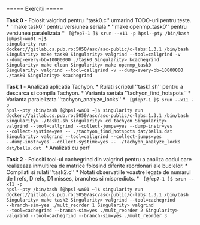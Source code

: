 ===== Exercitii =====

**Task 0**  - Folosit valgrind pentru ''task0.c'' urmarind TODO-uri pentru teste.
    * ''make task0'' pentru versiunea seriala
    * ''make openmp_task0'' pentru versiunea paralelizata
    * <code sh>
[@fep7-1 ]$ srun --x11 -p hpsl--pty /bin/bash
[@hpsl-wn01 ~]$ singularity run docker://gitlab.cs.pub.ro:5050/asc/asc-public/c-labs:1.3.1 /bin/bash
Singularity> make task0
Singularity> valgrind --tool=callgrind -v --dump-every-bb=10000000 ./task0
Singularity> kcachegrind 
Singularity> make clean
Singularity> make openmp_task0
Singularity> valgrind --tool=callgrind -v --dump-every-bb=10000000 ./task0
Singularity> kcachegrind 
</code>

**Task 1**  - Analizati aplicatia Tachyon.
    * Rulati scriptul ''task1.sh'' pentru a descarca si compila Tachyon.
    * Varianta seriala ''tachyon_find_hotspots''
    * Varianta paralelizata ''tachyon_analyze_locks''
    * <code sh>
[@fep7-1 ]$ srun --x11 -p hpsl--pty /bin/bash
[@hpsl-wn01 ~]$ singularity run docker://gitlab.cs.pub.ro:5050/asc/asc-public/c-labs:1.3.1 /bin/bash
Singularity> ./task1.sh
Singularity> cd tachyon
Singularity> valgrind --tool=callgrind --collect-jumps=yes --dump-instr=yes --collect-systime=yes -- ./tachyon_find_hotspots dat/balls.dat
Singularity> valgrind --tool=callgrind --collect-jumps=yes --dump-instr=yes --collect-systime=yes -- ./tachyon_analyze_locks dat/balls.dat
</code>
    * Analizati cu perf


**Task 2**  - Folositi tool-ul cachegrind din valgrind pentru a analiza codul care realizeaza inmultirea de matrice folosind diferite reordonari ale buclelor.
    * Compilati si rulati ''task2.c''
    * Notati observatiile voastre legate de numarul de I refs, D refs, D1 misses, branches si mispredicts.
    * <code sh>
[@fep7-1 ]$ srun --x11 -p hpsl--pty /bin/bash
[@hpsl-wn01 ~]$ singularity run docker://gitlab.cs.pub.ro:5050/asc/asc-public/c-labs:1.3.1 /bin/bash
Singularity> make task2
Singularity> valgrind --tool=cachegrind --branch-sim=yes ./mult_reorder 1
Singularity> valgrind --tool=cachegrind --branch-sim=yes ./mult_reorder 2
Singularity> valgrind --tool=cachegrind --branch-sim=yes ./mult_reorder 3
</code>